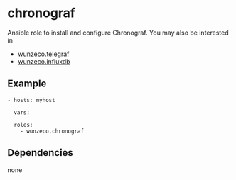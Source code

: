 chronograf
==============

Ansible role to install and configure Chronograf. You may also be interested in
- [wunzeco.telegraf]
- [wunzeco.influxdb]


## Example

```
- hosts: myhost

  vars:
    
  roles:
    - wunzeco.chronograf
```


## Dependencies

none


[wunzeco.telegraf]: https://github.com/wunzeco/ansible-telegraf
[wunzeco.influxdb]: https://github.com/wunzeco/ansible-influxdb
